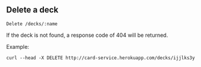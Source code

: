 ## Delete a deck

`Delete /decks/:name`

If the deck is not found, a response code of 404 will be returned.

Example:

`curl --head -X DELETE http://card-service.herokuapp.com/decks/ijjlks3y`
